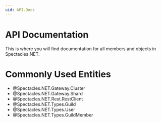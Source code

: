 ```yaml
---
uid: API.Docs
---
```


# API Documentation

This is where you will find documentation for all members and objects in Spectacles.NET.

# Commonly Used Entities

* @Spectacles.NET.Gateway.Cluster
* @Spectacles.NET.Gateway.Shard
* @Spectacles.NET.Rest.RestClient
* @Spectacles.NET.Types.Guild
* @Spectacles.NET.Types.User
* @Spectacles.NET.Types.GuildMember